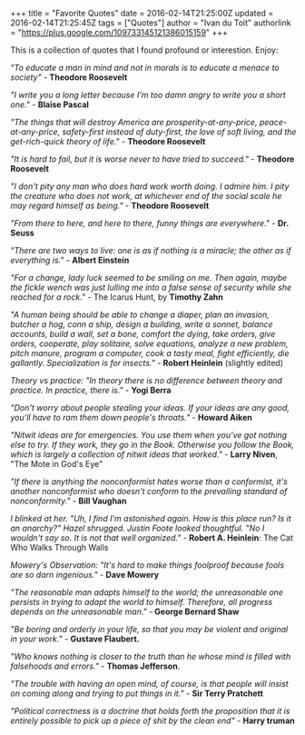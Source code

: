 +++
title = "Favorite Quotes"
date = 2016-02-14T21:25:00Z
updated = 2016-02-14T21:25:45Z
tags = ["Quotes"]
author = "Ivan du Toit"
authorlink = "https://plus.google.com/109733145121386015159"
+++

This is a collection of quotes that I found profound or interestion. Enjoy:

<div>
<p>
<i>"To educate a man in mind and not in morals is to educate a menace to society"</i> - <span style="background-color: white;"><b>Theodore Roosevelt</b></span>
</p>
<p>
<i> "I write you a long letter because I'm too damn angry to write you a short one."</i> - <b>Blaise Pascal</b>
</p>
<p>
<i> "The things that will destroy America are prosperity-at-any-price, peace-at-any-price, safety-first instead of duty-first, the love of soft living, and the get-rich-quick theory of life." </i>- <b>Theodore Roosevelt </b>
</p>
<p>
<i>"It is hard to fail, but it is worse never to have tried to succeed."</i> - <b>Theodore Roosevelt</b>
</p>
<p>
<i>"I don't pity any man who does hard work worth doing. I admire him. I pity the creature who does not work, at whichever end of the social scale he may regard himself as being."</i> - <b>Theodore Roosevelt</b>
</p>
<p>
<i>"From there to here, and here to there, funny things are everywhere."</i> - <b>Dr. Seuss</b>
</p>
<p>
<i>"There are two ways to live: one is as if nothing is a miracle; the other as if everything is."</i> - <b>Albert Einstein</b>
</p>
<p>
<i>"For a change, lady luck seemed to be smiling on me. Then again, maybe the fickle wench was just lulling me into a false sense of security while she reached for a rock."</i> - The Icarus Hunt, by <b>Timothy Zahn</b>
</p>
<p>
<i>"A human being should be able to change a diaper, plan an invasion, butcher a hog, conn a ship, design a building, write a sonnet, balance accounts, build a wall, set a bone, comfort the dying, take orders, give orders, cooperate, play solitaire, solve equations, analyze a new problem, pitch manure, program a computer, cook a tasty meal, fight efficiently, die gallantly. Specialization is for insects."</i> - <b>Robert Heinlein</b> (slightly edited)
</p>
<p>
<i>Theory vs practice: "In theory there is no difference between theory and practice. In practice, there is."</i>&nbsp;- <b>Yogi Berra</b>
</p>
<p>
<i>"Don't worry about people stealing your ideas. If your ideas are any good, you'll have to ram them down people's throats."</i> - <b>Howard Aiken</b>
</p>
<p>
<i>"Nitwit ideas are for emergencies. You use them when you've got nothing else to try. If they work, they go in the Book. Otherwise you follow the Book, which is largely a collection of nitwit ideas that worked."</i> - <b>Larry Niven</b>, "The Mote in God's Eye"
</p>
<p>
<i>"If there is anything the nonconformist hates worse than a conformist, it's another nonconformist who doesn't conform to the prevailing standard of nonconformity." </i>- <b>Bill Vaughan</b>
</p>
<p>
<i>I blinked at her. "Uh, I find I'm astonished again. How is this place run? Is it an anarchy?" Hazel shrugged. Justin Foote looked thoughtful. "No I wouldn't say so. It is not that well organized."</i> - <b>Robert A. Heinlein</b>: The Cat Who Walks Through Walls
</p>
<p>
<i>Mowery's Observation: "It's hard to make things foolproof because fools are so darn ingenious."</i> - <b>Dave Mowery</b>
</p>
<p>
<i>"The reasonable man adapts himself to the world; the unreasonable one persists in trying to adapt the world to himself. Therefore, all progress depends on the unreasonable man."</i> -<b> George Bernard Shaw</b>
</p>
<p>
<i>"Be boring and orderly in your life, so that you may be violent and original in your work."</i> - <b>Gustave Flaubert.</b>
</p>
<p>
<i>"Who knows nothing is closer to the truth than he whose mind is filled with falsehoods and errors."</i>&nbsp;- <b>Thomas Jefferson</b>.
</p>
<p>
<i>"The trouble with having an open mind, of course, is that people will insist on coming along and trying to put things in it."</i> - <b>Sir Terry Pratchett</b>
</p>
<p>
<i>"Political correctness is a doctrine that holds forth the proposition that it is entirely possible to pick up a piece of shit by the clean end"</i> - <b>Harry truman</b></div>
</p>
